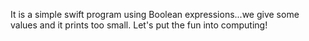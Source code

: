 It is a simple swift program using Boolean expressions...we give some values and it prints too small. Let's put the fun into computing!
